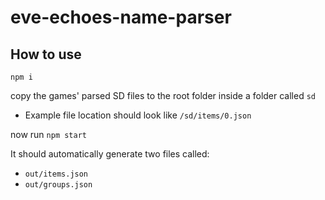 # eve-echoes-name-parser

## How to use

``npm i``

copy the games' parsed SD files to the root folder inside a folder called ``sd``
* Example file location should look like ``/sd/items/0.json``

now run ``npm start``

It should automatically generate two files called:
* ``out/items.json``
* ``out/groups.json``
